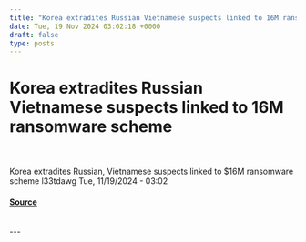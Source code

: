 ```yaml
---
title: "Korea extradites Russian Vietnamese suspects linked to 16M ransomware scheme"
date: Tue, 19 Nov 2024 03:02:18 +0000
draft: false
type: posts
---
```

# Korea extradites Russian Vietnamese suspects linked to 16M ransomware scheme

<br/>

<br/>
Korea extradites Russian, Vietnamese suspects linked to $16M ransomware scheme l33tdawg Tue, 11/19/2024 - 03:02

#### [Source](https://news.hitb.org/content/korea-extradites-russian-vietnamese-suspects-linked-16m-ransomware-scheme)

<br/>
---
